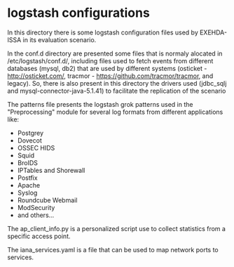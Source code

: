 # logstash configurations

In this directory there is some logstash configuration files used by EXEHDA-ISSA in its evaluation scenario. 

In the conf.d directory are presented some files that is normaly alocated in /etc/logstash/conf.d/, including files used to fetch events from different databases (mysql, db2) that are used by different systems (osticket - http://osticket.com/, tracmor - https://github.com/tracmor/tracmor, and legacy). So, there is also present in this directory the drivers used (jdbc_sqlj and mysql-connector-java-5.1.41) to facilitate the replication of the scenario

The patterns file presents the logstash grok patterns used in the "Preprocessing" module for several log formats from different applications like:
- Postgrey
- Dovecot
- OSSEC HIDS
- Squid
- BroIDS
- IPTables and Shorewall
- Postfix
- Apache
- Syslog
- Roundcube Webmail
- ModSecurity
- and others...

The ap_client_info.py is a personalized script use to collect statistics from a specific access point.

The iana_services.yaml is a file that can be used to map network ports to services.
